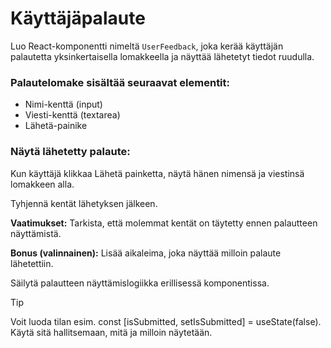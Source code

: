 # Käyttäjäpalaute
Luo React-komponentti nimeltä `UserFeedback`, joka kerää käyttäjän palautetta yksinkertaisella lomakkeella ja näyttää lähetetyt tiedot ruudulla.

### Palaute­lomake sisältää seuraavat elementit:
- Nimi-kenttä (input)
- Viesti-kenttä (textarea)
- Lähetä-painike

### Näytä lähetetty palaute:
Kun käyttäjä klikkaa Lähetä painketta, näytä hänen nimensä ja viestinsä lomakkeen alla.

Tyhjennä kentät lähetyksen jälkeen.

**Vaatimukset:**
Tarkista, että molemmat kentät on täytetty ennen palautteen näyttämistä.

**Bonus (valinnainen):**
Lisää aikaleima, joka näyttää milloin palaute lähetettiin.

Säilytä palautteen näyttämislogiikka erillisessä komponentissa.

> [!TIP]
> Voit luoda tilan esim. const [isSubmitted, setIsSubmitted] = useState(false). Käytä sitä hallitsemaan, mitä ja milloin näytetään.

